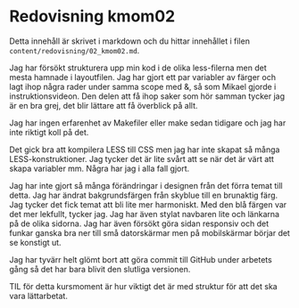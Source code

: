---
---
Redovisning kmom02
=========================

Detta innehåll är skrivet i markdown och du hittar innehållet i filen `content/redovisning/02_kmom02.md`.

Jag har försökt strukturera upp min kod i de olika less-filerna men det mesta hamnade i layoutfilen. Jag har gjort ett par variabler av färger och lagt ihop några rader under samma scope med &, så som Mikael gjorde i instruktionsvideon. Den delen att få ihop saker som hör samman tycker jag är en bra grej, det blir lättare att få överblick på allt.

Jag har ingen erfarenhet av Makefiler eller make sedan tidigare och jag har inte riktigt koll på det.

Det gick bra att kompilera LESS till CSS men jag har inte skapat så många LESS-konstruktioner. Jag tycker det är lite svårt att se när det är värt att skapa variabler mm. Några har jag i alla fall gjort.

Jag har inte gjort så många förändringar i designen från det förra temat till detta. Jag har ändrat bakgrundsfärgen från skyblue till en brunaktig färg. Jag tycker det fick temat att bli lite mer harmoniskt. Med den blå färgen var det mer lekfullt, tycker jag. Jag har även stylat navbaren lite och länkarna på de olika sidorna. Jag har även försökt göra sidan responsiv och det funkar ganska bra ner till små datorskärmar men på mobilskärmar börjar det se konstigt ut.

Jag har tyvärr helt glömt bort att göra commit till GitHub under arbetets gång så det har bara blivit den slutliga versionen.

TIL för detta kursmoment är hur viktigt det är med struktur för att det ska vara lättarbetat.
